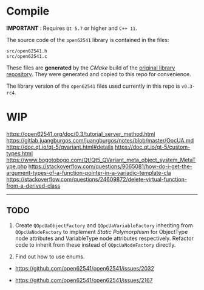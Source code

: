 # Compile

**IMPORTANT** : Requires `Qt 5.7` or higher and `C++ 11`.

The source code of the `open62541` library is contained in the files:

```
src/open62541.h
src/open62541.c
```

These files are **generated** by the *CMake* build of the [original library repository](https://github.com/open62541/open62541). They were generated and copied to this repo for convenience.

The library version of the `open62541` files used currently in this repo is `v0.3-rc4`.

# WIP


https://open62541.org/doc/0.3/tutorial_server_method.html
https://gitlab.juangburgos.com/juangburgos/notes/blob/master/OpcUA.md
https://doc.qt.io/qt-5/qvariant.html#details
https://doc.qt.io/qt-5/custom-types.html
https://www.bogotobogo.com/Qt/Qt5_QVariant_meta_object_system_MetaType.php
https://stackoverflow.com/questions/9065081/how-do-i-get-the-argument-types-of-a-function-pointer-in-a-variadic-template-cla
https://stackoverflow.com/questions/24609872/delete-virtual-function-from-a-derived-class



---

## TODO

1. Create `QOpcUaObjectFactory` and `QOpcUaVariableFactory` inheriting from `QOpcUaNodeFactory` to implement *Static Polymorphism* for ObjectType node attributes and VariableType node attributes respectively. Refactor code to inherit from these instead of `QOpcUaNodeFactory` directly.

2. Find out how to use enums.

* <https://github.com/open62541/open62541/issues/2032>

* <https://github.com/open62541/open62541/issues/2167>

